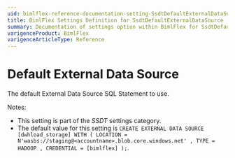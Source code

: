 ```yaml
---
uid: bimlflex-reference-documentation-setting-SsdtDefaultExternalDataSource
title: BimlFlex Settings Definition for SsdtDefaultExternalDataSource
summary: Documentation of settings option within BimlFlex for SsdtDefaultExternalDataSource
varigenceProduct: BimlFlex
varigenceArticleType: Reference
---
```


# Default External Data Source

The default External Data Source SQL Statement to use.

Notes:

* This setting is part of the *SSDT* settings category.
* The default value for this setting is `CREATE EXTERNAL DATA SOURCE [dwhload_storage]
    WITH (
        LOCATION = N'wasbs://staging@<accountname>.blob.core.windows.net'
        , TYPE = HADOOP
        , CREDENTIAL = [bimlflex]
    );`.

